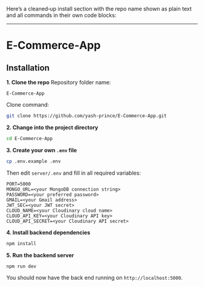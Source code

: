 Here’s a cleaned‑up install section with the repo name shown as plain text and all commands in their own code blocks:

---

# E‑Commerce‑App

## Installation

**1. Clone the repo**
Repository folder name:

```
E‑Commerce‑App
```

Clone command:

```bash
git clone https://github.com/yash-prince/E-Commerce-App.git
```

**2. Change into the project directory**

```bash
cd E-Commerce-App
```

**3. Create your own `.env` file**

```bash
cp .env.example .env
```

Then edit `server/.env` and fill in all required variables:

```
PORT=5000
MONGO_URL=<your MongoDB connection string>
PASSWORD=<your preferred password>
GMAIL=<your Gmail address>
JWT_SEC=<your JWT secret>
CLOUD_NAME=<your Cloudinary cloud name>
CLOUD_API_KEY=<your Cloudinary API key>
CLOUD_API_SECRET=<your Cloudinary API secret>
```

**4. Install backend dependencies**

```bash
npm install
```

**5. Run the backend server**

```bash
npm run dev
```

You should now have the back end running on `http://localhost:5000`.
